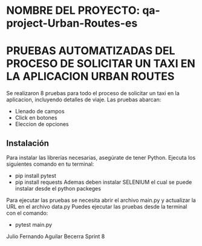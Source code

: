 # NOMBRE DEL PROYECTO: qa-project-Urban-Routes-es


# PRUEBAS AUTOMATIZADAS DEL PROCESO DE SOLICITAR UN TAXI EN LA APLICACION URBAN ROUTES

Se realizaron 8 pruebas para todo el proceso de solicitar un taxi en la aplicacion, incluyendo detalles de viaje. Las pruebas abarcan:
- Llenado de campos
- Click en botones 
- Eleccion de opciones

## Instalación

Para instalar las librerías necesarias, asegúrate de tener Python. Ejecuta los siguientes comando en tu terminal: 
- pip install pytest
- pip install requests
Ademas deben instalar SELENIUM el cual se puede instalar desde el python packeges

Para ejecutar las pruebas se necesita abrir el archivo main.py y actualizar la URL en el archivo data.py
Puedes ejecutar las pruebas desde la terminal con el comando:
- pytest main.py

Julio Fernando Aguilar Becerra Sprint 8 